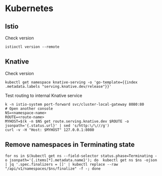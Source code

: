 # Kubernetes

## Istio

Check version

```text
istioctl version --remote
```

## Knative 

Check version

```text
kubectl get namespace knative-serving -o 'go-template={{index .metadata.labels "serving.knative.dev/release"}}'
```

Test routing to internal Knative service

```text
k -n istio-system port-forward svc/cluster-local-gateway 8080:80
# Open another console
NS=<namespace-name>
ROUTE=<route-name>
MYHOST=$(k -n $NS get route.serving.knative.dev $ROUTE -o jsonpath='{.status.url}' | sed 's/http:\/\///g')
curl -v -H "Host: $MYHOST" 127.0.0.1:8080
```

## Remove namespaces in Terminating state

```text
for ns in $(kubectl get ns --field-selector status.phase=Terminating -o jsonpath='{.items[*].metadata.name}'); do  kubectl get ns $ns -ojson | jq '.spec.finalizers = []' | kubectl replace --raw "/api/v1/namespaces/$ns/finalize" -f -; done
```

## 

